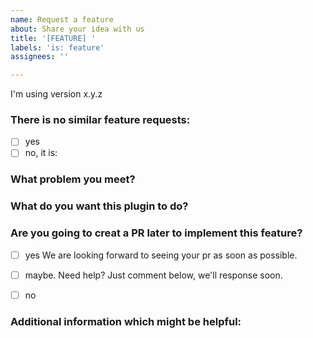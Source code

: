 ```yaml
---
name: Request a feature
about: Share your idea with us
title: '[FEATURE] '
labels: 'is: feature'
assignees: ''

---
```


I'm using version x.y.z

### There is no similar feature requests:

+ [ ] yes
+ [ ] no, it is: 

### What problem you meet?



### What do you want this plugin to do?



### Are you going to creat a PR later to implement this feature?

+ [ ] yes We are looking forward to seeing your pr as soon as possible.
+ [ ] maybe. Need help? Just comment below, we'll response soon.
+ [ ] no
   

### Additional information which might be helpful:

